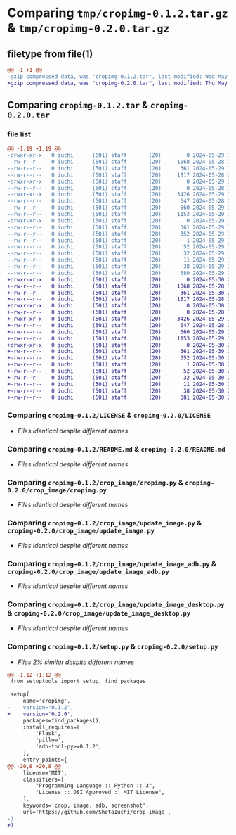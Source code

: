 # Comparing `tmp/cropimg-0.1.2.tar.gz` & `tmp/cropimg-0.2.0.tar.gz`

## filetype from file(1)

```diff
@@ -1 +1 @@
-gzip compressed data, was "cropimg-0.1.2.tar", last modified: Wed May 29 12:10:05 2024, max compression
+gzip compressed data, was "cropimg-0.2.0.tar", last modified: Thu May 30 23:36:36 2024, max compression
```

## Comparing `cropimg-0.1.2.tar` & `cropimg-0.2.0.tar`

### file list

```diff
@@ -1,19 +1,19 @@
-drwxr-xr-x   0 iuchi      (501) staff       (20)        0 2024-05-29 12:10:05.049324 cropimg-0.1.2/
--rw-r--r--   0 iuchi      (501) staff       (20)     1068 2024-05-28 13:09:12.000000 cropimg-0.1.2/LICENSE
--rw-r--r--   0 iuchi      (501) staff       (20)      361 2024-05-29 12:10:05.049189 cropimg-0.1.2/PKG-INFO
--rw-r--r--   0 iuchi      (501) staff       (20)     1817 2024-05-28 23:25:40.000000 cropimg-0.1.2/README.md
-drwxr-xr-x   0 iuchi      (501) staff       (20)        0 2024-05-29 12:10:05.048168 cropimg-0.1.2/crop_image/
--rw-r--r--   0 iuchi      (501) staff       (20)        0 2024-05-28 12:52:37.000000 cropimg-0.1.2/crop_image/__init__.py
--rwxr-xr-x   0 iuchi      (501) staff       (20)     3426 2024-05-29 12:06:32.000000 cropimg-0.1.2/crop_image/cropimg.py
--rw-r--r--   0 iuchi      (501) staff       (20)      647 2024-05-28 07:17:22.000000 cropimg-0.1.2/crop_image/update_image.py
--rw-r--r--   0 iuchi      (501) staff       (20)      660 2024-05-29 11:56:14.000000 cropimg-0.1.2/crop_image/update_image_adb.py
--rw-r--r--   0 iuchi      (501) staff       (20)     1153 2024-05-29 12:07:43.000000 cropimg-0.1.2/crop_image/update_image_desktop.py
-drwxr-xr-x   0 iuchi      (501) staff       (20)        0 2024-05-29 12:10:05.048994 cropimg-0.1.2/cropimg.egg-info/
--rw-r--r--   0 iuchi      (501) staff       (20)      361 2024-05-29 12:10:05.000000 cropimg-0.1.2/cropimg.egg-info/PKG-INFO
--rw-r--r--   0 iuchi      (501) staff       (20)      352 2024-05-29 12:10:05.000000 cropimg-0.1.2/cropimg.egg-info/SOURCES.txt
--rw-r--r--   0 iuchi      (501) staff       (20)        1 2024-05-29 12:10:05.000000 cropimg-0.1.2/cropimg.egg-info/dependency_links.txt
--rw-r--r--   0 iuchi      (501) staff       (20)       52 2024-05-29 12:10:05.000000 cropimg-0.1.2/cropimg.egg-info/entry_points.txt
--rw-r--r--   0 iuchi      (501) staff       (20)       32 2024-05-29 12:10:05.000000 cropimg-0.1.2/cropimg.egg-info/requires.txt
--rw-r--r--   0 iuchi      (501) staff       (20)       11 2024-05-29 12:10:05.000000 cropimg-0.1.2/cropimg.egg-info/top_level.txt
--rw-r--r--   0 iuchi      (501) staff       (20)       38 2024-05-29 12:10:05.049364 cropimg-0.1.2/setup.cfg
--rw-r--r--   0 iuchi      (501) staff       (20)      680 2024-05-29 12:09:01.000000 cropimg-0.1.2/setup.py
+drwxr-xr-x   0 iuchi      (501) staff       (20)        0 2024-05-30 23:36:36.051283 cropimg-0.2.0/
+-rw-r--r--   0 iuchi      (501) staff       (20)     1068 2024-05-28 13:09:12.000000 cropimg-0.2.0/LICENSE
+-rw-r--r--   0 iuchi      (501) staff       (20)      361 2024-05-30 23:36:36.051146 cropimg-0.2.0/PKG-INFO
+-rw-r--r--   0 iuchi      (501) staff       (20)     1817 2024-05-28 23:25:40.000000 cropimg-0.2.0/README.md
+drwxr-xr-x   0 iuchi      (501) staff       (20)        0 2024-05-30 23:36:36.049978 cropimg-0.2.0/crop_image/
+-rw-r--r--   0 iuchi      (501) staff       (20)        0 2024-05-28 12:52:37.000000 cropimg-0.2.0/crop_image/__init__.py
+-rwxr-xr-x   0 iuchi      (501) staff       (20)     3426 2024-05-29 12:06:32.000000 cropimg-0.2.0/crop_image/cropimg.py
+-rw-r--r--   0 iuchi      (501) staff       (20)      647 2024-05-28 07:17:22.000000 cropimg-0.2.0/crop_image/update_image.py
+-rw-r--r--   0 iuchi      (501) staff       (20)      660 2024-05-29 11:56:14.000000 cropimg-0.2.0/crop_image/update_image_adb.py
+-rw-r--r--   0 iuchi      (501) staff       (20)     1153 2024-05-29 12:07:43.000000 cropimg-0.2.0/crop_image/update_image_desktop.py
+drwxr-xr-x   0 iuchi      (501) staff       (20)        0 2024-05-30 23:36:36.050970 cropimg-0.2.0/cropimg.egg-info/
+-rw-r--r--   0 iuchi      (501) staff       (20)      361 2024-05-30 23:36:36.000000 cropimg-0.2.0/cropimg.egg-info/PKG-INFO
+-rw-r--r--   0 iuchi      (501) staff       (20)      352 2024-05-30 23:36:36.000000 cropimg-0.2.0/cropimg.egg-info/SOURCES.txt
+-rw-r--r--   0 iuchi      (501) staff       (20)        1 2024-05-30 23:36:36.000000 cropimg-0.2.0/cropimg.egg-info/dependency_links.txt
+-rw-r--r--   0 iuchi      (501) staff       (20)       52 2024-05-30 23:36:36.000000 cropimg-0.2.0/cropimg.egg-info/entry_points.txt
+-rw-r--r--   0 iuchi      (501) staff       (20)       32 2024-05-30 23:36:36.000000 cropimg-0.2.0/cropimg.egg-info/requires.txt
+-rw-r--r--   0 iuchi      (501) staff       (20)       11 2024-05-30 23:36:36.000000 cropimg-0.2.0/cropimg.egg-info/top_level.txt
+-rw-r--r--   0 iuchi      (501) staff       (20)       38 2024-05-30 23:36:36.051339 cropimg-0.2.0/setup.cfg
+-rw-r--r--   0 iuchi      (501) staff       (20)      681 2024-05-30 23:36:05.000000 cropimg-0.2.0/setup.py
```

### Comparing `cropimg-0.1.2/LICENSE` & `cropimg-0.2.0/LICENSE`

 * *Files identical despite different names*

### Comparing `cropimg-0.1.2/README.md` & `cropimg-0.2.0/README.md`

 * *Files identical despite different names*

### Comparing `cropimg-0.1.2/crop_image/cropimg.py` & `cropimg-0.2.0/crop_image/cropimg.py`

 * *Files identical despite different names*

### Comparing `cropimg-0.1.2/crop_image/update_image.py` & `cropimg-0.2.0/crop_image/update_image.py`

 * *Files identical despite different names*

### Comparing `cropimg-0.1.2/crop_image/update_image_adb.py` & `cropimg-0.2.0/crop_image/update_image_adb.py`

 * *Files identical despite different names*

### Comparing `cropimg-0.1.2/crop_image/update_image_desktop.py` & `cropimg-0.2.0/crop_image/update_image_desktop.py`

 * *Files identical despite different names*

### Comparing `cropimg-0.1.2/setup.py` & `cropimg-0.2.0/setup.py`

 * *Files 2% similar despite different names*

```diff
@@ -1,12 +1,12 @@
 from setuptools import setup, find_packages
 
 setup(
     name='cropimg',
-    version='0.1.2',
+    version='0.2.0',
     packages=find_packages(),
     install_requires=[
         'Flask',
         'pillow',
         'adb-tool-py>=0.1.2',
     ],
     entry_points={
@@ -20,8 +20,8 @@
     license='MIT',
     classifiers=[
         "Programming Language :: Python :: 3",
         "License :: OSI Approved :: MIT License",
     ],
     keywords='crop, image, adb, screenshot',
     url='https://github.com/ShotaIuchi/crop-image',
-)
+)
```

